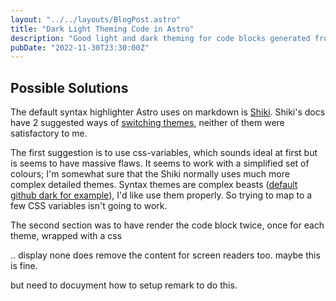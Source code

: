 ```yaml
---
layout: "../../layouts/BlogPost.astro"
title: "Dark Light Theming Code in Astro"
description: "Good light and dark theming for code blocks generated from md wasn't straight forward."
pubDate: "2022-11-30T23:30:00Z"
---
```


## Possible Solutions

The default syntax highlighter Astro uses on markdown is [Shiki](https://github.com/shikijs/shiki).
Shiki's docs have 2 suggested ways of [switching themes](https://github.com/shikijs/shiki/blob/main/docs/themes.md#dark-mode-support),
neither of them were satisfactory to me.

The first suggestion is to use css-variables, which sounds ideal at first but is seems to have massive flaws.
It seems to work with a simplified set of colours; I'm somewhat sure that the Shiki normally uses much more complex detailed themes.
Syntax themes are complex beasts ([default github dark for example](https://github.com/microsoft/vscode/blob/main/extensions/theme-defaults/themes/dark_vs.json)), I'd like use them properly.
So trying to map to a few CSS variables isn't going to work.

The second section was to have render the code block twice, once for each theme, wrapped with a css

.. display none does remove the content for screen readers too.
maybe this is fine.

but need to docuyment how to setup remark to do this.
